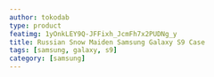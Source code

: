 ```yaml
---
author: tokodab
type: product
featimg: 1yOnkLEY9Q-JFFixh_JcmFh7x2PUDNg_y
title: Russian Snow Maiden Samsung Galaxy S9 Case
tags: [samsung, galaxy, s9]
category: [samsung]
---
```

